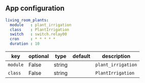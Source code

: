 ## App configuration

```yaml
living_room_plants: 
  module   : plant_irrigation
  class    : PlantIrrigation
  switch   : switch.relay00
  cron     : * * * * *
  duration : 10
```

key | optional | type | default | description
-- | -- | -- | -- | --
`module` | False | string | | `plant_irrigation`
`class` | False | string | | `PlantIrrigation`
